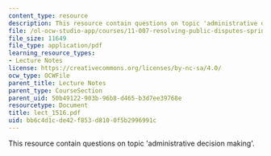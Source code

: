 ```yaml
---
content_type: resource
description: This resource contain questions on topic 'administrative decision making'.
file: /ol-ocw-studio-app/courses/11-007-resolving-public-disputes-spring-2005/bb6c4d1cde42f853d8100f5b2996991c_lect_1516.pdf
file_size: 11649
file_type: application/pdf
learning_resource_types:
- Lecture Notes
license: https://creativecommons.org/licenses/by-nc-sa/4.0/
ocw_type: OCWFile
parent_title: Lecture Notes
parent_type: CourseSection
parent_uid: 50b49122-903b-96b8-d465-b3d7ee39768e
resourcetype: Document
title: lect_1516.pdf
uid: bb6c4d1c-de42-f853-d810-0f5b2996991c
---
```

This resource contain questions on topic 'administrative decision making'.